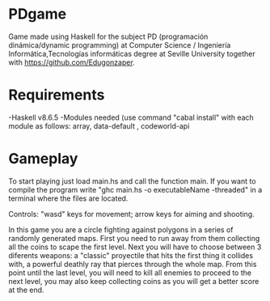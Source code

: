 # PDgame
Game made using Haskell for the subject PD (programación dinámica/dynamic programming) at Computer Science / Ingeniería Informática,Tecnologías informáticas degree at Seville University   together with https://github.com/Edugonzaper.

# Requirements 
  -Haskell v8.6.5
  -Modules needed (use command "cabal install" with each module as follows:
      array, data-default , codeworld-api
 
# Gameplay
 To start playing just load main.hs and call the function main. 
 If you want to compile the program write "ghc main.hs -o executableName -threaded" in a terminal where the files are located.
 
 Controls: "wasd" keys for movement; arrow keys for aiming and shooting. 
 
 In this game you are a circle fighting against polygons in a series of randomly generated maps. First you need to run away from them collecting all the coins to scape the first level. Next you will have to choose between 3 diferents weapons: a "classic" proyectile that hits the first thing it collides with, a powerful deathly ray that pierces through the whole map. From this point until the last level, you will need to kill all enemies to proceed to the next level, you may also keep collecting coins as you will get a better score at the end.
